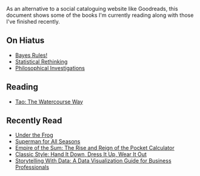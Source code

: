 As an alternative to a social cataloguing website like Goodreads, this 
document shows some of the books I'm currently reading along with those I've 
finished recently.

##  On Hiatus 
 
  - [Bayes Rules!](https://www.librarything.com/work/28029572)
 - [Statistical Rethinking](https://www.librarything.com/work/16955083)
 - [Philosophical Investigations](https://www.librarything.com/work/25218) 

##  Reading 
 
  - [Tao: The Watercourse Way](https://www.librarything.com/work/11328) 

##  Recently Read 
 
  - [Under the Frog](https://www.librarything.com/work/93631)
 - [Superman for All Seasons](https://www.librarything.com/work/205049/)
 - [Empire of the Sum: The Rise and Reign of the Pocket Calculator](https://www.librarything.com/work/29555035/)
 - [Classic Style: Hand It Down, Dress It Up, Wear It Out](https://www.librarything.com/work/19626818)
 - [Storytelling With Data: A Data Visualization Guide for Business Professionals](https://www.librarything.com/work/16714111/) 

